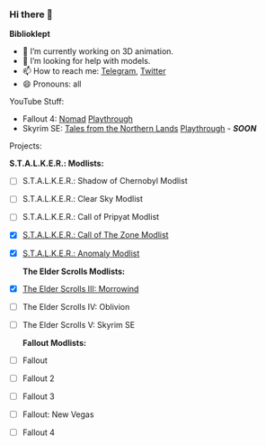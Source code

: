 ### Hi there 👋

**Biblioklept**

- 🔭 I’m currently working on 3D animation.
- 🤔 I’m looking for help with models.
- 📫 How to reach me: [Telegram](https://t.me/biblioklept), [Twitter](https://twitter.com/bookstealing)
- 😄 Pronouns: all

YouTube Stuff:

- Fallout 4: [Nomad](https://github.com/JanuarySnow/Nomad) [Playthrough](https://www.youtube.com/playlist?list=PLr73nzbWoFRf0WQh94S6-PUfYYqdX9s8q)
- Skyrim SE: [Tales from the Northern Lands](https://eziothedeadpoet.github.io/Tales-from-the-Northern-Lands/) [Playthrough]() - ***SOON***

Projects:


  **S.T.A.L.K.E.R.: Modlists:**

- [ ] S.T.A.L.K.E.R.: Shadow of Chernobyl Modlist
- [ ] S.T.A.L.K.E.R.: Clear Sky Modlist
- [ ] S.T.A.L.K.E.R.: Call of Pripyat Modlist
- [x] [S.T.A.L.K.E.R.: Call of The Zone Modlist](https://biblioklept.github.io/2021/call-of-the-old-zone)
- [x] [S.T.A.L.K.E.R.: Anomaly Modlist](https://biblioklept.github.io/2022/JOURNEY)


  **The Elder Scrolls Modlists:**

- [x] [The Elder Scrolls III: Morrowind](https://biblioklept.github.io/2021/morrowind-essentials)
- [ ] The Elder Scrolls IV: Oblivion
- [ ] The Elder Scrolls V: Skyrim SE


  **Fallout Modlists:**

- [ ] Fallout
- [ ] Fallout 2
- [ ] Fallout 3
- [ ] Fallout: New Vegas
- [ ] Fallout 4
